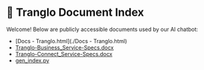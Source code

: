 # 📄 Tranglo Document Index

Welcome! Below are publicly accessible documents used by our AI chatbot:

- [Docs - Tranglo.html](./Docs - Tranglo.html)
- [Tranglo-Business_Service-Specs.docx](./Tranglo-Business_Service-Specs.docx)
- [Tranglo-Connect_Service-Specs.docx](./Tranglo-Connect_Service-Specs.docx)
- [gen_index.py](./gen_index.py)
